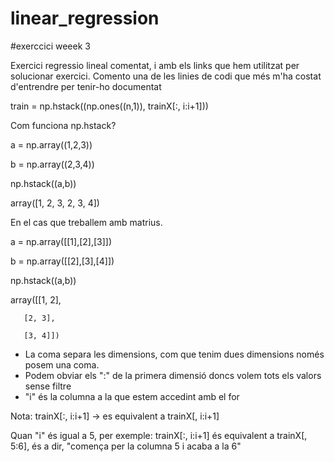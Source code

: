 # linear_regression
#exerccici weeek 3

Exercici regressio lineal comentat, i amb els links que hem utilitzat per solucionar exercici.
Comento una de les linies de codi que més m'ha costat d'entrendre per  tenir-ho documentat

train = np.hstack((np.ones((n,1)), trainX[:, i:i+1]))

Com funciona np.hstack?

a = np.array((1,2,3))

b = np.array((2,3,4))

 np.hstack((a,b))

array([1, 2, 3, 2, 3, 4])


En el cas que treballem amb matrius.

 a = np.array([[1],[2],[3]])

b = np.array([[2],[3],[4]])

 np.hstack((a,b))

array([[1, 2],

       [2, 3],
       
       [3, 4]])

- La coma separa les dimensions, com que tenim dues dimensions només posem una coma.
- Podem obviar els ":" de la primera dimensió doncs volem tots els valors sense filtre
- "i" és la columna a la que estem accedint amb el for

Nota: trainX[:, i:i+1] -> es equivalent a trainX[, i:i+1]

Quan "i" és igual a 5, per exemple:
trainX[:, i:i+1] és equivalent a trainX[, 5:6], és a dir, "comença per la columna 5
i acaba a la 6"
